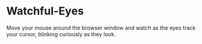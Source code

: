 # Watchful-Eyes
Move your mouse around the browser window and watch as the eyes track your cursor, blinking curiously as they look.

